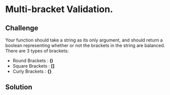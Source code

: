 # Multi-bracket Validation.
<!-- Short summary or background information -->

## Challenge
Your function should take a string as its only argument, and should return a boolean representing whether or not the brackets in the string are balanced. There are 3 types of brackets:

   * Round Brackets : **()**
   * Square Brackets : **[]**
   * Curly Brackets : **{}**


## Solution
<!-- Embedded whiteboard image -->